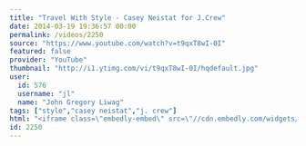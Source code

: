 ```yaml
---
title: "Travel With Style - Casey Neistat for J.Crew"
date: 2014-03-19 19:36:57 00:00
permalink: /videos/2250
source: "https://www.youtube.com/watch?v=t9qxT8wI-0I"
featured: false
provider: "YouTube"
thumbnail: "http://i1.ytimg.com/vi/t9qxT8wI-0I/hqdefault.jpg"
user:
  id: 576
  username: "jl"
  name: "John Gregory Liwag"
tags: ["style","casey neistat","j. crew"]
html: "<iframe class=\"embedly-embed\" src=\"//cdn.embedly.com/widgets/media.html?src=http%3A%2F%2Fwww.youtube.com%2Fembed%2Ft9qxT8wI-0I%3Fwmode%3Dtransparent%26feature%3Doembed&url=http%3A%2F%2Fwww.youtube.com%2Fwatch%3Fv%3Dt9qxT8wI-0I&image=http%3A%2F%2Fi1.ytimg.com%2Fvi%2Ft9qxT8wI-0I%2Fhqdefault.jpg&key=daaebf4d9cdd46779200162d0ca86e20&type=text%2Fhtml&schema=youtube\" width=\"854\" height=\"480\" scrolling=\"no\" frameborder=\"0\" allowfullscreen></iframe>"
id: 2250
---
```


